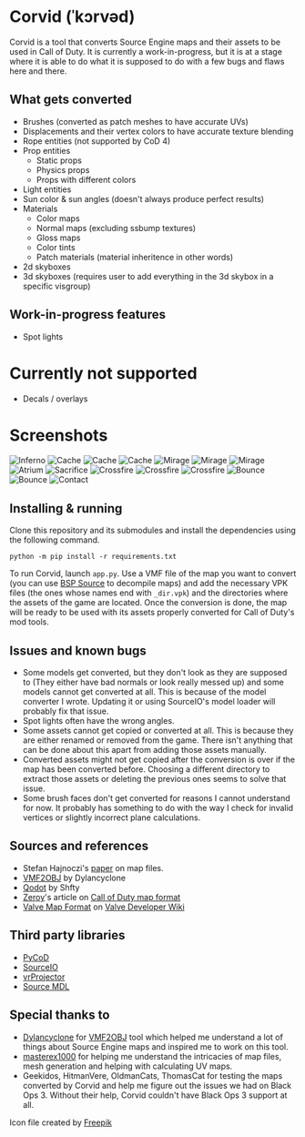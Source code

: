 # Corvid (ˈkɔrvəd)
Corvid is a tool that converts Source Engine maps and their assets to be used in Call of Duty. It is currently a work-in-progress, but it is at a stage where it is able to do what it is supposed to do with a few bugs and flaws here and there.

## What gets converted
- Brushes (converted as patch meshes to have accurate UVs)
- Displacements and their vertex colors to have accurate texture blending
- Rope entities (not supported by CoD 4)
- Prop entities
   - Static props
   - Physics props
   - Props with different colors
- Light entities
- Sun color & sun angles (doesn't always produce perfect results)
- Materials
   - Color maps
   - Normal maps (excluding ssbump textures)
   - Gloss maps
   - Color tints
   - Patch materials (material inheritence in other words)
- 2d skyboxes
- 3d skyboxes (requires user to add everything in the 3d skybox in a specific visgroup)

## Work-in-progress features
- Spot lights

# Currently not supported
- Decals / overlays

# Screenshots
![Inferno](screenshots/Inferno.jpg "Inferno from CSGO")
![Cache](screenshots/Cache-1.png "Cache from CSGO")
![Cache](screenshots/Cache-2.png "Cache from CSGO")
![Cache](screenshots/Cache-3.png "Cache from CSGO")
![Mirage](screenshots/Mirage-1.png "Mirage from CSGO")
![Mirage](screenshots/Mirage-2.png "Mirage from CSGO")
![Mirage](screenshots/Mirage-3.png "Mirage from CSGO")
![Atrium](screenshots/Atrium.png "Atrium from L4D2")
![Sacrifice](screenshots/Sacrifice.png "Sacrifice from L4D2")
![Crossfire](screenshots/Crossfire-1.png "Crossfire from Black Mesa")
![Crossfire](screenshots/Crossfire-2.png "Crossfire from Black Mesa")
![Crossfire](screenshots/Crossfire-3.png "Crossfire from Black Mesa")
![Bounce](screenshots/Bounce-1.png "Bounce from Black Mesa")
![Bounce](screenshots/Bounce-2.png "Bounce from Black Mesa")
![Contact](screenshots/Contact.png "Contact from Insurgency")

## Installing & running
Clone this repository and its submodules and install the dependencies using the following command.

```
python -m pip install -r requirements.txt
```

To run Corvid, launch `app.py`. Use a VMF file of the map you want to convert (you can use [BSP Source](https://github.com/ata4/bspsrc/releases) to decompile maps) and add the necessary VPK files (the ones whose names end with `_dir.vpk`) and the directories where the assets of the game are located. Once the conversion is done, the map will be ready to be used with its assets properly converted for Call of Duty's mod tools.

## Issues and known bugs
- Some models get converted, but they don't look as they are supposed to (They either have bad normals or look really messed up) and some models cannot get converted at all. This is because of the model converter I wrote. Updating it or using SourceIO's model loader will probably fix that issue.
- Spot lights often have the wrong angles.
- Some assets cannot get copied or converted at all. This is because they are either renamed or removed from the game. There isn't anything that can be done about this apart from adding those assets manually.
- Converted assets might not get copied after the conversion is over if the map has been converted before. Choosing a different directory to extract those assets or deleting the previous ones seems to solve that issue.
- Some brush faces don't get converted for reasons I cannot understand for now. It probably has something to do with the way I check for invalid vertices or slightly incorrect plane calculations.

## Sources and references
- Stefan Hajnoczi's [paper](https://github.com/stefanha/map-files/blob/master/MAPFiles.pdf) on map files.
- [VMF2OBJ](https://github.com/Dylancyclone/VMF2OBJ) by Dylancyclone
- [Qodot](https://github.com/Shfty/qodot-plugin) by Shfty
- [Zeroy](https://zeroy.com)'s article on [Call of Duty map format](https://wiki.zeroy.com/index.php?title=Call_of_Duty_4:_.MAP_file_structure)
- [Valve Map Format](https://developer.valvesoftware.com/wiki/Valve_Map_Format) on [Valve Developer Wiki](https://developer.valvesoftware.com/)

## Third party libraries
- [PyCoD](https://github.com/SE2Dev/PyCoD)
- [SourceIO](https://github.com/REDxEYE/SourceIO/)
- [vrProjector](https://github.com/bhautikj/vrProjector/)
- [Source MDL](https://github.com/myuce/source-mdl)

## Special thanks to
- [Dylancyclone](https://github.com/Dylancyclone) for [VMF2OBJ](https://github.com/Dylancyclone/VMF2OBJ) tool which helped me understand a lot of things about Source Engine maps and inspired me to work on this tool.
- [masterex1000](https://github.com/masterex1000) for helping me understand the intricacies of map files, mesh generation and helping with calculating UV maps.
- Geekidos, HitmanVere, OldmanCats, ThomasCat for testing the maps converted by Corvid and help me figure out the issues we had on Black Ops 3. Without their help, Corvid couldn't have Black Ops 3 support at all.

Icon file created by [Freepik](https://www.flaticon.com/authors/freepik)